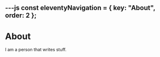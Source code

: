 ---js
const eleventyNavigation = {
	key: "About",
	order: 2
};
---
# About

I am a person that writes stuff.
